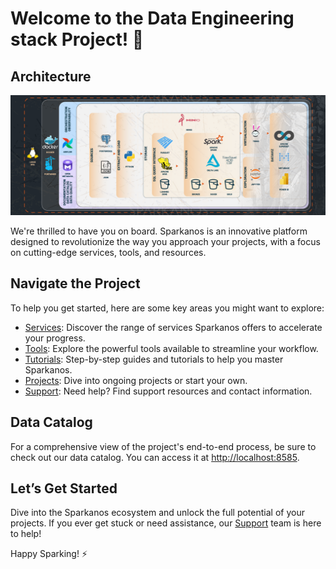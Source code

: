 # Welcome to the Data Engineering stack Project! 🎉

## Architecture
![image](assets/architecture.png)

We're thrilled to have you on board. Sparkanos is an innovative platform designed to revolutionize the way you approach your projects, with a focus on cutting-edge services, tools, and resources.

## Navigate the Project

To help you get started, here are some key areas you might want to explore:

- [Services](http://localhost:8005/services/): Discover the range of services Sparkanos offers to accelerate your progress.
- [Tools](http://localhost:8005/tools/): Explore the powerful tools available to streamline your workflow.
- [Tutorials](http://localhost:8005/tutorials/): Step-by-step guides and tutorials to help you master Sparkanos.
- [Projects](http://localhost:8005/projects/adventureworks/): Dive into ongoing projects or start your own.
- [Support](http://localhost:8005/support/): Need help? Find support resources and contact information.

## Data Catalog

For a comprehensive view of the project's end-to-end process, be sure to check out our data catalog. You can access it at [http://localhost:8585](http://localhost:8585).

## Let’s Get Started

Dive into the Sparkanos ecosystem and unlock the full potential of your projects. If you ever get stuck or need assistance, our [Support](http://localhost:8005/support/) team is here to help!

Happy Sparking! ⚡
